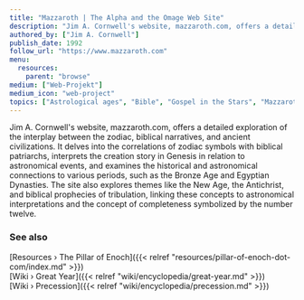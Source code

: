 ```yaml
---
title: "Mazzaroth | The Alpha and the Omage Web Site"
description: "Jim A. Cornwell's website, mazzaroth.com, offers a detailed exploration of the interplay between the zodiac, biblical narratives, and ancient civilizations. It delves into the correlations of zodiac symbols with biblical patriarchs, interprets the creation story in Genesis in relation to astronomical events, and examines the historical and astronomical connections to various periods, such as the Bronze Age and Egyptian Dynasties. The site also explores themes like the New Age, the Antichrist, and biblical prophecies of tribulation, linking these concepts to astronomical interpretations and the concept of completeness symbolized by the number twelve."
authored_by: ["Jim A. Cornwell"]
publish_date: 1992
follow_url: "https://www.mazzaroth.com"
menu:
  resources:
    parent: "browse"
medium: ["Web-Projekt"]
medium_icon: "web-project"
topics: ["Astrological ages", "Bible", "Gospel in the Stars", "Mazzaroth", "Mythology", "Precession"]
---
```


Jim A. Cornwell's website, mazzaroth.com, offers a detailed exploration of the interplay between the zodiac, biblical narratives, and ancient civilizations. It delves into the correlations of zodiac symbols with biblical patriarchs, interprets the creation story in Genesis in relation to astronomical events, and examines the historical and astronomical connections to various periods, such as the Bronze Age and Egyptian Dynasties. The site also explores themes like the New Age, the Antichrist, and biblical prophecies of tribulation, linking these concepts to astronomical interpretations and the concept of completeness symbolized by the number twelve.

### See also

[Resources › The Pillar of Enoch]({{< relref "resources/pillar-of-enoch-dot-com/index.md" >}})</br>
[Wiki › Great Year]({{< relref "wiki/encyclopedia/great-year.md" >}})</br>
[Wiki › Precession]({{< relref "wiki/encyclopedia/precession.md" >}})</br>

